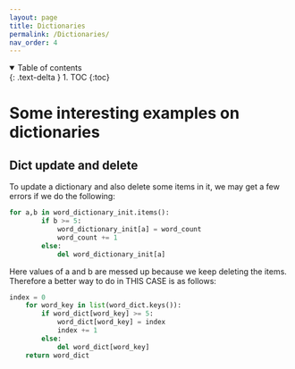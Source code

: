 ```yaml
---
layout: page
title: Dictionaries
permalink: /Dictionaries/
nav_order: 4
---
```


<details open markdown="block">
  <summary>
    Table of contents
  </summary>
  {: .text-delta }
1. TOC
{:toc}
</details>

# Some interesting examples on dictionaries

## Dict update and delete

To update a dictionary and also delete some items in it, we may get a few errors if we do the following:

```python
for a,b in word_dictionary_init.items():
        if b >= 5:
            word_dictionary_init[a] = word_count
            word_count += 1
        else:
            del word_dictionary_init[a]
```

Here values of a and b are messed up because we keep deleting the items. Therefore a better way to do in THIS CASE is as follows:

```python
index = 0
    for word_key in list(word_dict.keys()):
        if word_dict[word_key] >= 5:
            word_dict[word_key] = index
            index += 1
        else:
            del word_dict[word_key]
    return word_dict
```

